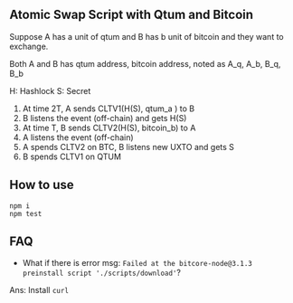## Atomic Swap Script with Qtum and Bitcoin

Suppose A has a unit of qtum and B has b unit of bitcoin and they want to exchange.

Both A and B has qtum address, bitcoin address, noted as A_q, A_b, B_q, B_b

H: Hashlock
S: Secret

1. At time 2T, A sends CLTV1(H(S), qtum_a ) to B
2. B listens the event (off-chain) and gets H(S)
3. At time T, B sends CLTV2(H(S), bitcoin_b) to A
4. A listens the event (off-chain)
5. A spends CLTV2 on BTC, B listens new UXTO and gets S
6. B spends CLTV1 on QTUM


## How to use

```
npm i
npm test
```


## FAQ

* What if there is error msg: `Failed at the bitcore-node@3.1.3 preinstall script './scripts/download'`?

Ans: Install `curl`

